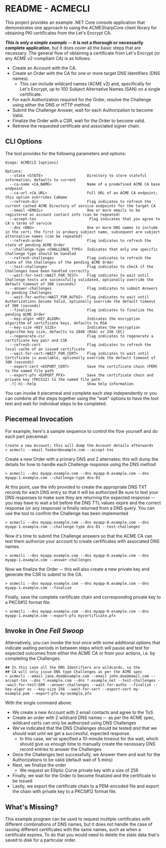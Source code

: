 # README - ACMECLI

This project provides an example .NET Core console application that demonstrates one approach
to using the ACMESharpCore client library for obtaining PKI certificates from the Let's Encrypt
CA.

***This is only a simple example* -- it is not a thorough or necessarily complete application**,
but it does cover all the basic steps that are necessary.  The general flow of obtaining a
certificate from Let's Encrypt (or any ACME v2-compliant CA) is as follows:

* Create an Account with the CA.
* Create an Order with the CA for one or more target DNS Identifiers (DNS names).
  * This can include wildcard names (ACME v2) and, specifically for Let's Encrypt,
    up to 100 Subject Alternative Names (SAN) on a single certificate.
* For each Authorization required for the Order, resolve the Challenge using
  either the DNS or HTTP method.
* Submit the Challenge Answer, wait for each Authorization to become Valid.
* Finalize the Order with a CSR, wait for the Order to become valid.
* Retrieve the requested certificate and associated signer chain.

## CLI Options

The tool provides for the following parameters and options:

```shell
Usage: ACMECLI [options]

Options:
  --state <STATE>                    Directory to store stateful information; defaults to current
  --ca-name <CA_NAME>                Name of a predefined ACME CA base endpoint
  --ca-url <CA_URL>                  Full URL of an ACME CA endpoint; this option overrides CaName
  --refresh-dir                      Flag indicates to refresh the current cached ACME Directory of service endpoints for the target CA
  --email <EMAIL>                    One or more emails to be registered as account contact info (can be repeated)
  --accept-tos                        Flag indicates that you agree to CA's terms of service
  --dns <DNS>                        One or more DNS names to include in the cert; the first is primary subject name, subsequent are subject alternative names (can be repeated)
  --refresh-order                    Flag indicates to refresh the state of pending ACME Order
  --challenge-type <CHALLENGE_TYPE>  Indicates that only one specific Challenge type should be handled
  --refresh-challenges               Flag indicates to refresh the state of the Challenges of the pending ACME Order
  --test-challenges                  Flag indicates to check if the Challenges have been handled correctly
  --wait-for-test:<WAIT_FOR_TEST>    Flag indicates to wait until Challenge tests are successfully validated, optionally override the default timeout of 300 (seconds)
  --answer-challenges                Flag indicates to submit Answers to pending Challenges
  --wait-for-authz:<WAIT_FOR_AUTHZ>  Flag indicates to wait until Authorizations become Valid, optionally override the default timeout of 300 (seconds)
  --finalize                         Flag indicates to finalize the pending ACME Order
  --key-algor <KEY_ALGOR>            Indicates the encryption algorithm of certificate keys, defaults to RSA
  --key-size <KEY_SIZE>              Indicates the encryption algorithm key size, defaults to 2048 (RSA) or 256 (EC)
  --regenerate-csr                   Flag indicates to regenerate a certificate key pair and CSR
  --refresh-cert                     Flag indicates to refresh the local cache of an issued certificate
  --wait-for-cert:<WAIT_FOR_CERT>    Flag indicates to wait until Certificate is available, optionally override the default timeout of 300 (seconds)
  --export-cert <EXPORT_CERT>        Save the certificate chain (PEM) to the named file path
  --export-pfx <EXPORT_PFX>          Save the certificate chain and private key (PKCS12) to the named file path
  -?|-h|--help                       Show help information
```

You can invoke it piecemeal and complete each step independently or you can combine all the
steps together using the "wait" options to have the tool test and wait for individual steps
to be completed.

## Piecemeal Invocation

For example, here's a sample sequence to control the flow yourself and do each part piecemeal:

```shell
Create a new Account; this will dump the Account details afterwards
> acmecli --email foobar@example.com --accept-tos
```

Create a new Order with a primary DNS and 2 alternates; this will dump
the details for how to handle each Challenge response using the DNS method
```shell
> acmecli --dns myapp.example.com --dns myapp-0.example.com --dns myapp-1.example.com --challenge-type dns-01
```

At this point, use the info provided to create the appropriate
DNS TXT records for each DNS entry so that it will be authorized
Be sure to test your DNS responses to make sure they are returning
the expected response -- you may have to wait a bit before the
DNS TTL values expire and the correct response (or any response)
is finally returned from a DNS query. You can use the tool to confirm
the Challenge has been implemented
```shell
> acmecli --dns myapp.example.com --dns myapp-0.example.com --dns myapp-1.example.com --challenge-type dns-01 --test-challenges
```

Now it's time to submit the Challenge answers so that the ACME CA can test
them authorize your account to create certificates with associated DNS names.
```shell
> acmecli --dns myapp.example.com --dns myapp-0.example.com --dns myapp-1.example.com --answer-challenges
```

Now we finalize the Order -- this will also create a new
private key and generate the CSR to submit to the CA.
```shell
> acmecli --dns myapp.example.com --dns myapp-0.example.com --dns myapp-1.example.com --finalize
```

Finally, save the complete certificate chain and corresponding
private key to a PKCS#12 format file.
```shell
> acmecli --dns myapp.example.com --dns myapp-0.example.com --dns myapp-1.example.com --export-pfx mycertificate.pfx
```
## Invoke in _One Fell Swoop_

Alternatively, you can invoke the tool once with some additional options that indicate
waiting periods in between steps which will pause and test for expected outcomes from
either the ACME CA or from your actions, i.e. by completing the Challenges.

```shell
## In this case all the DNS Identifiers are wildcards, so the
## CA will only issue DNS type Challenges as per the ACME spec
> acmecli --email jane.doe@example.com --email john.doe@email.com --accept-tos --dns *.example.com --dns *.example.net --test-challenges --wait-for-test:600 --answer-challenges --wait-for-authz --finalize --key-algor ec --key-size 256 --wait-for-cert --export-cert my-example.pem --export-pfx my-example.pfx
```

With the single command above:

* We create a new Account with 2 email contacts and agree to the ToS
* Create an order with 2 wildcard DNS names -- as per the ACME spec,
  wildcard certs can only be authorized using DNS Challenges
* We've indicated that the DNS Challenges should be tested *and* that
  we should wait until we get a successful, expected response.
  * In this case, we've specified a 10-minute timeout for the wait,
    which should give us enough time to manually create the necessary
    DNS record entries to answer the Challenges
* Once the Challenges test successfully, we Answer them and wait for
  the Authorizations to be valid (default wait of 5 mins)
* Next, we finalize the order
  * We request an Elliptic Curve private key with a size of 256
* Finally, we wait for the Order to become finalized and the certificate
  to be issued
* Lastly, we export the certificate chain to a PEM-encoded file and export
  the chain with private key to a PKCS#12 format file.

## What's Missing?

This example program can be used to request multiple certificates with different
combinations of DNS names, but it does not handle the case of issuing different
certificates with the same names, such as when a certificate expires.  To do that
you would need to delete the state data that's saved to disk for a particular
order.